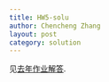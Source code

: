 ```yaml
---
title: HW5-solu
author: Chencheng Zhang
layout: post
category: solution
---
```


见[去年作业解答](https://zhangchenchengsjtu.github.io/MATH1205H-04-HW/assets/PDF/2025-09-25-HW5-solu%20(%E6%B2%BF%E7%94%A8%E5%8E%BB%E5%B9%B4%E8%A7%A3%E7%AD%94).pdf).
